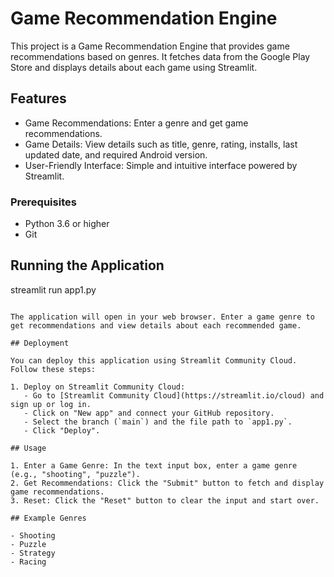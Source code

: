 # Game Recommendation Engine

This project is a Game Recommendation Engine that provides game recommendations based on genres. It fetches data from the Google Play Store and displays details about each game using Streamlit.

## Features

- Game Recommendations: Enter a genre and get game recommendations.
- Game Details: View details such as title, genre, rating, installs, last updated date, and required Android version.
- User-Friendly Interface: Simple and intuitive interface powered by Streamlit.

### Prerequisites

- Python 3.6 or higher
- Git

## Running the Application

streamlit run app1.py
```

The application will open in your web browser. Enter a game genre to get recommendations and view details about each recommended game.

## Deployment

You can deploy this application using Streamlit Community Cloud. Follow these steps:

1. Deploy on Streamlit Community Cloud:
   - Go to [Streamlit Community Cloud](https://streamlit.io/cloud) and sign up or log in.
   - Click on "New app" and connect your GitHub repository.
   - Select the branch (`main`) and the file path to `app1.py`.
   - Click "Deploy".

## Usage

1. Enter a Game Genre: In the text input box, enter a game genre (e.g., "shooting", "puzzle").
2. Get Recommendations: Click the "Submit" button to fetch and display game recommendations.
3. Reset: Click the "Reset" button to clear the input and start over.

## Example Genres

- Shooting
- Puzzle
- Strategy
- Racing
